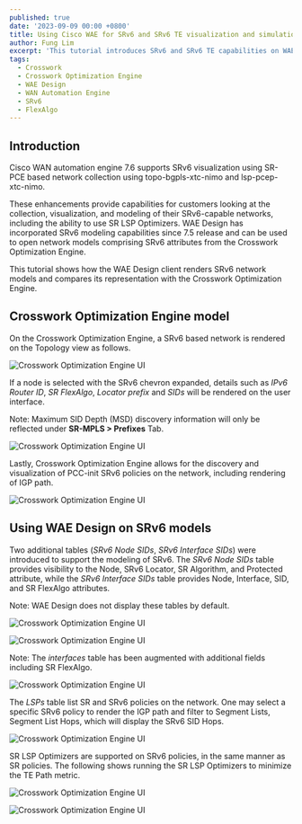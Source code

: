 ```yaml
---
published: true
date: '2023-09-09 00:00 +0800'
title: Using Cisco WAE for SRv6 and SRv6 TE visualization and simulation
author: Fung Lim
excerpt: 'This tutorial introduces SRv6 and SRv6 TE capabilities on WAE 7.6'
tags:
  - Crosswork
  - Crosswork Optimization Engine
  - WAE Design
  - WAN Automation Engine
  - SRv6
  - FlexAlgo
---
```

## Introduction

Cisco WAN automation engine 7.6 supports SRv6 visualization using SR-PCE based network collection using topo-bgpls-xtc-nimo and lsp-pcep-xtc-nimo.

These enhancements provide capabilities for customers looking at the collection, visualization, and modeling of their SRv6-capable networks, including the ability to use SR LSP Optimizers. WAE Design has incorporated SRv6 modeling capabilities since 7.5 release and can be used to open network models comprising SRv6 attributes from the Crosswork Optimization Engine. 

This tutorial shows how the WAE Design client renders SRv6 network models and compares its representation with the Crosswork Optimization Engine.

## Crosswork Optimization Engine model

On the Crosswork Optimization Engine, a SRv6 based network is rendered on the Topology view as follows. 

![Crosswork Optimization Engine UI]({{site.baseurl}}/images/using-wae-srv6-img001.png)

If a node is selected with the SRv6 chevron expanded, details such as *IPv6 Router ID*, *SR FlexAlgo*, *Locator prefix* and *SIDs* will be rendered on the user interface.

Note: Maximum SID Depth (MSD) discovery information will only be reflected under **SR-MPLS > Prefixes** Tab.

![Crosswork Optimization Engine UI]({{site.baseurl}}/images/using-wae-srv6-img002.png)

Lastly, Crosswork Optimization Engine allows for the discovery and visualization of PCC-init SRv6 policies on the network, including rendering of IGP path. 

![Crosswork Optimization Engine UI]({{site.baseurl}}/images/using-wae-srv6-img003.png)

## Using WAE Design on SRv6 models 

Two additional tables (*SRv6 Node SIDs*, *SRv6 Interface SIDs*) were introduced to support the modeling of SRv6. The *SRv6 Node SIDs* table provides visibility to the Node, SRv6 Locator, SR Algorithm, and Protected attribute, while the *SRv6 Interface SIDs* table provides Node, Interface, SID, and SR FlexAlgo attributes. 

Note: WAE Design does not display these tables by default. 

![Crosswork Optimization Engine UI]({{site.baseurl}}/images/using-wae-srv6-img004.png)

![Crosswork Optimization Engine UI]({{site.baseurl}}/images/using-wae-srv6-img005.png)

Note: The *interfaces* table has been augmented with additional fields including SR FlexAlgo.

![Crosswork Optimization Engine UI]({{site.baseurl}}/images/using-wae-srv6-img006.png)

The *LSPs* table list SR and SRv6 policies on the network. One may select a specific SRv6 policy to render the IGP path and filter to Segment Lists, Segment List Hops, which will display the SRv6 SID Hops.

![Crosswork Optimization Engine UI]({{site.baseurl}}/images/using-wae-srv6-img007.png)

SR LSP Optimizers are supported on SRv6 policies, in the same manner as SR policies. The following shows running the SR LSP Optimizers to minimize the TE Path metric.

![Crosswork Optimization Engine UI]({{site.baseurl}}/images/using-wae-srv6-img008.png)

![Crosswork Optimization Engine UI]({{site.baseurl}}/images/using-wae-srv6-img009.png)

